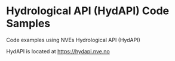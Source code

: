# Hydrological API (HydAPI) Code Samples
Code examples using NVEs Hydrological API (HydAPI)

HydAPI is located at https://hydapi.nve.no

